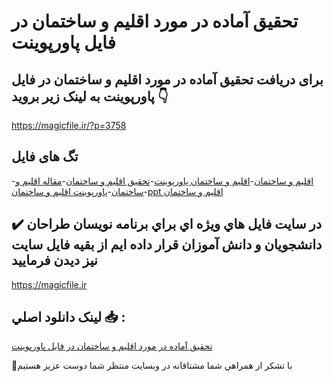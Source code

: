 # تحقیق آماده در مورد اقلیم و ساختمان در فایل پاورپوینت

## برای دریافت تحقیق آماده در مورد اقلیم و ساختمان در فایل پاورپوینت به لینک زیر بروید 👇

https://magicfile.ir/?p=3758

## تگ های فایل

-[اقلیم و ساختمان](https://magicfile.ir/product/%d8%aa%d8%ad%d9%82%db%8c%d9%82-%d8%a7%d9%82%d9%84%db%8c%d9%85-%d9%88-%d8%b3%d8%a7%d8%ae%d8%aa%d9%85%d8%a7%d9%86-%d9%be%d8%a7%d9%88%d8%b1%d9%be%d9%88%db%8c%d9%86%d8%aa/)-[اقلیم و ساختمان پاورپوینت](https://magicfile.ir/product/%d8%aa%d8%ad%d9%82%db%8c%d9%82-%d8%a7%d9%82%d9%84%db%8c%d9%85-%d9%88-%d8%b3%d8%a7%d8%ae%d8%aa%d9%85%d8%a7%d9%86-%d9%be%d8%a7%d9%88%d8%b1%d9%be%d9%88%db%8c%d9%86%d8%aa/)-[تحقیق اقلیم و ساختمان](https://magicfile.ir/product/%d8%aa%d8%ad%d9%82%db%8c%d9%82-%d8%a7%d9%82%d9%84%db%8c%d9%85-%d9%88-%d8%b3%d8%a7%d8%ae%d8%aa%d9%85%d8%a7%d9%86-%d9%be%d8%a7%d9%88%d8%b1%d9%be%d9%88%db%8c%d9%86%d8%aa/)-[مقاله اقلیم و ساختمان](https://magicfile.ir/product/%d8%aa%d8%ad%d9%82%db%8c%d9%82-%d8%a7%d9%82%d9%84%db%8c%d9%85-%d9%88-%d8%b3%d8%a7%d8%ae%d8%aa%d9%85%d8%a7%d9%86-%d9%be%d8%a7%d9%88%d8%b1%d9%be%d9%88%db%8c%d9%86%d8%aa/)-[پاورپوینت اقلیم و ساختمان](https://magicfile.ir/product/%d8%aa%d8%ad%d9%82%db%8c%d9%82-%d8%a7%d9%82%d9%84%db%8c%d9%85-%d9%88-%d8%b3%d8%a7%d8%ae%d8%aa%d9%85%d8%a7%d9%86-%d9%be%d8%a7%d9%88%d8%b1%d9%be%d9%88%db%8c%d9%86%d8%aa/)-[ppt اقلیم و ساختمان](https://magicfile.ir/product/%d8%aa%d8%ad%d9%82%db%8c%d9%82-%d8%a7%d9%82%d9%84%db%8c%d9%85-%d9%88-%d8%b3%d8%a7%d8%ae%d8%aa%d9%85%d8%a7%d9%86-%d9%be%d8%a7%d9%88%d8%b1%d9%be%d9%88%db%8c%d9%86%d8%aa/)

## ✔️ در سايت فايل هاي ويژه اي براي برنامه نويسان طراحان دانشجويان و دانش آموزان قرار داده ايم از بقيه فايل سايت نيز ديدن فرماييد

https://magicfile.ir


## لينک دانلود اصلي 📥 :

[تحقیق آماده در مورد اقلیم و ساختمان در فایل پاورپوینت](https://magicfile.ir/product/%d8%aa%d8%ad%d9%82%db%8c%d9%82-%d8%a7%d9%82%d9%84%db%8c%d9%85-%d9%88-%d8%b3%d8%a7%d8%ae%d8%aa%d9%85%d8%a7%d9%86-%d9%be%d8%a7%d9%88%d8%b1%d9%be%d9%88%db%8c%d9%86%d8%aa/) 


🙏با تشکر از همراهي شما مشتاقانه در وبسایت منتظر شما دوست عزیز هستیم

